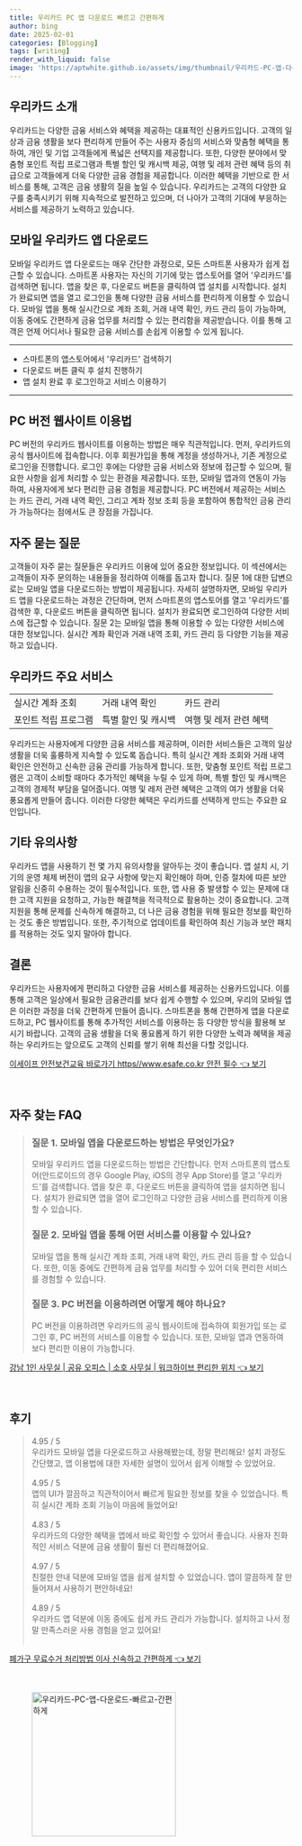 ```yaml
---
title: 우리카드 PC 앱 다운로드 빠르고 간편하게
author: bing
date: 2025-02-01
categories: [Blogging]
tags: [writing]
render_with_liquid: false
image: 'https://aptwhite.github.io/assets/img/thumbnail/우리카드-PC-앱-다운로드-빠르고-간편하게.webp'
---
```



<h2 id='우리카드 소개'>우리카드 소개</h2>

<p>우리카드는 다양한 금융 서비스와 혜택을 제공하는 대표적인 신용카드입니다. 고객의 일상과 금융 생활을 보다 편리하게 만들어 주는 사용자 중심의 서비스와 맞춤형 혜택을 통하여, 개인 및 기업 고객들에게 폭넓은 선택지를 제공합니다. 또한, 다양한 분야에서 맞춤형 포인트 적립 프로그램과 특별 할인 및 캐시백 제공, 여행 및 레저 관련 혜택 등의 취급으로 고객들에게 더욱 다양한 금융 경험을 제공합니다. 이러한 혜택을 기반으로 한 서비스를 통해, 고객은 금융 생활의 질을 높일 수 있습니다. 우리카드는 고객의 다양한 요구를 충족시키기 위해 지속적으로 발전하고 있으며, 더 나아가 고객의 기대에 부응하는 서비스를 제공하기 노력하고 있습니다.</p>

<h2 id='모바일 우리카드 앱 다운로드'>모바일 우리카드 앱 다운로드</h2>

<p>모바일 우리카드 앱 다운로드는 매우 간단한 과정으로, 모든 스마트폰 사용자가 쉽게 접근할 수 있습니다. 스마트폰 사용자는 자신의 기기에 맞는 앱스토어를 열어 '우리카드'를 검색하면 됩니다. 앱을 찾은 후, 다운로드 버튼을 클릭하여 앱 설치를 시작합니다. 설치가 완료되면 앱을 열고 로그인을 통해 다양한 금융 서비스를 편리하게 이용할 수 있습니다. 모바일 앱을 통해 실시간으로 계좌 조회, 거래 내역 확인, 카드 관리 등이 가능하며, 이동 중에도 간편하게 금융 업무를 처리할 수 있는 편리함을 제공받습니다. 이를 통해 고객은 언제 어디서나 필요한 금융 서비스를 손쉽게 이용할 수 있게 됩니다.</p>

<hr />

<ul>
    <li>스마트폰의 앱스토어에서 '우리카드' 검색하기</li>
    <li>다운로드 버튼 클릭 후 설치 진행하기</li>
    <li>앱 설치 완료 후 로그인하고 서비스 이용하기</li>
</ul>

<hr />

<h2 id='PC 버전 웹사이트 이용법'>PC 버전 웹사이트 이용법</h2>

<p>PC 버전의 우리카드 웹사이트를 이용하는 방법은 매우 직관적입니다. 먼저, 우리카드의 공식 웹사이트에 접속합니다. 이후 회원가입을 통해 계정을 생성하거나, 기존 계정으로 로그인을 진행합니다. 로그인 후에는 다양한 금융 서비스와 정보에 접근할 수 있으며, 필요한 사항을 쉽게 처리할 수 있는 환경을 제공합니다. 또한, 모바일 앱과의 연동이 가능하여, 사용자에게 보다 편리한 금융 경험을 제공합니다. PC 버전에서 제공하는 서비스는 카드 관리, 거래 내역 확인, 그리고 계좌 정보 조회 등을 포함하여 통합적인 금융 관리가 가능하다는 점에서도 큰 장점을 가집니다.</p>

<h2 id='자주 묻는 질문'>자주 묻는 질문</h2>

<p>고객들이 자주 묻는 질문들은 우리카드 이용에 있어 중요한 정보입니다. 이 섹션에서는 고객들이 자주 문의하는 내용들을 정리하여 이해를 돕고자 합니다. 질문 1에 대한 답변으로는 모바일 앱을 다운로드하는 방법이 제공됩니다. 자세히 설명하자면, 모바일 우리카드 앱을 다운로드하는 과정은 간단하며, 먼저 스마트폰의 앱스토어를 열고 '우리카드'를 검색한 후, 다운로드 버튼을 클릭하면 됩니다. 설치가 완료되면 로그인하여 다양한 서비스에 접근할 수 있습니다. 질문 2는 모바일 앱을 통해 이용할 수 있는 다양한 서비스에 대한 정보입니다. 실시간 계좌 확인과 거래 내역 조회, 카드 관리 등 다양한 기능을 제공하고 있습니다.</p>

<h2 id='우리카드 주요 서비스'>우리카드 주요 서비스</h2>

<table>
    <tr>
        <td>실시간 계좌 조회</td>
        <td>거래 내역 확인</td>
        <td>카드 관리</td>
    </tr>
    <tr>
        <td>포인트 적립 프로그램</td>
        <td>특별 할인 및 캐시백</td>
        <td>여행 및 레저 관련 혜택</td>
    </tr>
</table>

<p>우리카드는 사용자에게 다양한 금융 서비스를 제공하며, 이러한 서비스들은 고객의 일상 생활을 더욱 훌륭하게 지속할 수 있도록 돕습니다. 특히 실시간 계좌 조회와 거래 내역 확인은 안전하고 신속한 금융 관리를 가능하게 합니다. 또한, 맞춤형 포인트 적립 프로그램은 고객이 소비할 때마다 추가적인 혜택을 누릴 수 있게 하며, 특별 할인 및 캐시백은 고객의 경제적 부담을 덜어줍니다. 여행 및 레저 관련 혜택은 고객의 여가 생활을 더욱 풍요롭게 만들어 줍니다. 이러한 다양한 혜택은 우리카드를 선택하게 만드는 주요한 요인입니다.</p>

<h2 id='기타 유의사항'>기타 유의사항</h2>

<p>우리카드 앱을 사용하기 전 몇 가지 유의사항을 알아두는 것이 좋습니다. 앱 설치 시, 기기의 운영 체제 버전이 앱의 요구 사항에 맞는지 확인해야 하며, 인증 절차에 따른 보안 알림을 신중히 수용하는 것이 필수적입니다. 또한, 앱 사용 중 발생할 수 있는 문제에 대한 고객 지원을 요청하고, 가능한 해결책을 적극적으로 활용하는 것이 중요합니다. 고객 지원을 통해 문제를 신속하게 해결하고, 더 나은 금융 경험을 위해 필요한 정보를 확인하는 것도 좋은 방법입니다. 또한, 주기적으로 업데이트를 확인하여 최신 기능과 보안 패치를 적용하는 것도 잊지 말아야 합니다.</p>

<h2 id='결론'>결론</h2>

<p>우리카드는 사용자에게 편리하고 다양한 금융 서비스를 제공하는 신용카드입니다. 이를 통해 고객은 일상에서 필요한 금융관리를 보다 쉽게 수행할 수 있으며, 우리의 모바일 앱은 이러한 과정을 더욱 간편하게 만들어 줍니다. 스마트폰을 통해 간편하게 앱을 다운로드하고, PC 웹사이트를 통해 추가적인 서비스를 이용하는 등 다양한 방식을 활용해 보시기 바랍니다. 고객의 금융 생활을 더욱 풍요롭게 하기 위한 다양한 노력과 혜택을 제공하는 우리카드는 앞으로도 고객의 신뢰를 쌓기 위해 최선을 다할 것입니다.</p>


<p><a class="click-button" title="이세이프 안전보건교육 바로가기 https//www.esafe.co.kr 안전 필수" href="https://aptwhite.github.io/posts/%EC%9D%B4%EC%84%B8%EC%9D%B4%ED%94%84-%EC%95%88%EC%A0%84%EB%B3%B4%EA%B1%B4%EA%B5%90%EC%9C%A1-%EB%B0%94%EB%A1%9C%EA%B0%80%EA%B8%B0-httpswww.esafe.co.kr-%EC%95%88%EC%A0%84-%ED%95%84%EC%88%98/" rel="dofollow">이세이프 안전보건교육 바로가기 https//www.esafe.co.kr 안전 필수 👈 보기</a></p><br>
<h2 id='자주_찾는_FAQ'>자주 찾는 FAQ</h2>
<div itemscope="" itemtype="https://schema.org/FAQPage"> 
<blockquote> 
<div itemscope="" itemprop="mainEntity" itemtype="https://schema.org/Question"> 
<h3 itemprop="name">질문 1. 모바일 앱을 다운로드하는 방법은 무엇인가요?</h3> 
<div itemscope="" itemprop="acceptedAnswer" itemtype="https://schema.org/Answer"> 
<span itemprop="text"> 
<p>모바일 우리카드 앱을 다운로드하는 방법은 간단합니다. 먼저 스마트폰의 앱스토어(안드로이드의 경우 Google Play, iOS의 경우 App Store)를 열고 '우리카드'를 검색합니다. 앱을 찾은 후, 다운로드 버튼을 클릭하여 앱을 설치하면 됩니다. 설치가 완료되면 앱을 열어 로그인하고 다양한 금융 서비스를 편리하게 이용할 수 있습니다.</p> 
</span> 
</div> 
</div> 
<div itemscope="" itemprop="mainEntity" itemtype="https://schema.org/Question"> 
<h3 itemprop="name">질문 2. 모바일 앱을 통해 어떤 서비스를 이용할 수 있나요?</h3> 
<div itemscope="" itemprop="acceptedAnswer" itemtype="https://schema.org/Answer"> 
<span itemprop="text"> 
<p>모바일 앱을 통해 실시간 계좌 조회, 거래 내역 확인, 카드 관리 등을 할 수 있습니다. 또한, 이동 중에도 간편하게 금융 업무를 처리할 수 있어 더욱 편리한 서비스를 경험할 수 있습니다.</p> 
</span> 
</div> 
</div> 
<div itemscope="" itemprop="mainEntity" itemtype="https://schema.org/Question"> 
<h3 itemprop="name">질문 3. PC 버전을 이용하려면 어떻게 해야 하나요?</h3> 
<div itemscope="" itemprop="acceptedAnswer" itemtype="https://schema.org/Answer"> 
<span itemprop="text"> 
<p>PC 버전을 이용하려면 우리카드의 공식 웹사이트에 접속하여 회원가입 또는 로그인 후, PC 버전의 서비스를 이용할 수 있습니다. 또한, 모바일 앱과 연동하여 보다 편리한 이용이 가능합니다.</p> 
</span> 
</div> 
</div> 
</blockquote> 
</div>
<p><a class="click-button" title="강남 1인 사무실 | 공유 오피스 | 소호 사무실 | 워크하이브 편리한 위치" href="https://aptwhite.github.io/posts/%EA%B0%95%EB%82%A8-1%EC%9D%B8-%EC%82%AC%EB%AC%B4%EC%8B%A4-%EA%B3%B5%EC%9C%A0-%EC%98%A4%ED%94%BC%EC%8A%A4-%EC%86%8C%ED%98%B8-%EC%82%AC%EB%AC%B4%EC%8B%A4-%EC%9B%8C%ED%81%AC%ED%95%98%EC%9D%B4%EB%B8%8C-%ED%8E%B8%EB%A6%AC%ED%95%9C-%EC%9C%84%EC%B9%98/" rel="dofollow">강남 1인 사무실 | 공유 오피스 | 소호 사무실 | 워크하이브 편리한 위치 👈 보기</a></p><br>
<h2 id='후기'>후기</h2>
<div itemscope itemtype="https://schema.org/Product">
  <blockquote>
  <div itemprop="review" itemscope itemtype="https://schema.org/Review">
      <div itemprop="reviewRating" itemscope itemtype="https://schema.org/Rating"> <span itemprop="ratingValue">4.95</span> / <span itemprop="bestRating">5</span> </div>
      <span itemprop="reviewBody">우리카드 모바일 앱을 다운로드하고 사용해봤는데, 정말 편리해요! 설치 과정도 간단했고, 앱 이용법에 대한 자세한 설명이 있어서 쉽게 이해할 수 있었어요.</span>
  </div>
  <br>
  <div itemprop="review" itemscope itemtype="https://schema.org/Review">
      <div itemprop="reviewRating" itemscope itemtype="https://schema.org/Rating"> <span itemprop="ratingValue">4.95</span> / <span itemprop="bestRating">5</span> </div>
      <span itemprop="reviewBody">앱의 UI가 깔끔하고 직관적이어서 빠르게 필요한 정보를 찾을 수 있었습니다. 특히 실시간 계좌 조회 기능이 마음에 들었어요!</span>
  </div>
  <br>
  <div itemprop="review" itemscope itemtype="https://schema.org/Review">
      <div itemprop="reviewRating" itemscope itemtype="https://schema.org/Rating"> <span itemprop="ratingValue">4.83</span> / <span itemprop="bestRating">5</span> </div>
      <span itemprop="reviewBody">우리카드의 다양한 혜택을 앱에서 바로 확인할 수 있어서 좋습니다. 사용자 친화적인 서비스 덕분에 금융 생활이 훨씬 더 편리해졌어요.</span>
  </div>
  <br>
  <div itemprop="review" itemscope itemtype="https://schema.org/Review">
      <div itemprop="reviewRating" itemscope itemtype="https://schema.org/Rating"> <span itemprop="ratingValue">4.97</span> / <span itemprop="bestRating">5</span> </div>
      <span itemprop="reviewBody">친절한 안내 덕분에 모바일 앱을 쉽게 설치할 수 있었습니다. 앱이 깔끔하게 잘 만들어져서 사용하기 편안하네요!</span>
  </div>
  <br>
  <div itemprop="review" itemscope itemtype="https://schema.org/Review">
      <div itemprop="reviewRating" itemscope itemtype="https://schema.org/Rating"> <span itemprop="ratingValue">4.89</span> / <span itemprop="bestRating">5</span> </div>
      <span itemprop="reviewBody">우리카드 앱 덕분에 이동 중에도 쉽게 카드 관리가 가능합니다. 설치하고 나서 정말 만족스러운 사용 경험을 얻고 있어요!</span>
  </div>
  <br>
  </blockquote>
</div>
<p><a class="click-button" title="폐가구 무료수거 처리방법 이사 신속하고 간편하게" href="https://aptwhite.github.io/posts/%ED%8F%90%EA%B0%80%EA%B5%AC-%EB%AC%B4%EB%A3%8C%EC%88%98%EA%B1%B0-%EC%B2%98%EB%A6%AC%EB%B0%A9%EB%B2%95-%EC%9D%B4%EC%82%AC-%EC%8B%A0%EC%86%8D%ED%95%98%EA%B3%A0-%EA%B0%84%ED%8E%B8%ED%95%98%EA%B2%8C/" rel="dofollow">폐가구 무료수거 처리방법 이사 신속하고 간편하게 👈 보기</a></p><br>
<figure class="image"><img src="https://aptwhite.github.io/assets/img/thumbnail/우리카드-PC-앱-다운로드-빠르고-간편하게.webp" alt="우리카드-PC-앱-다운로드-빠르고-간편하게" width="256" height="256"></figure>